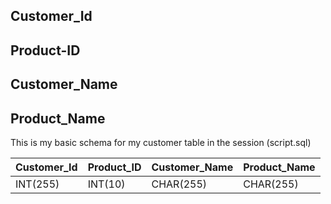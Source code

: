## Customer_Id
## Product-ID
## Customer_Name
## Product_Name
This is my basic schema for my customer table in the session (script.sql)

| Customer_Id | Product_ID  |   Customer_Name | Product_Name |
| ------------ | ------------ | ------------ | -------------|
|  INT(255) |   INT(10)  | CHAR(255)   |  CHAR(255)  |  
